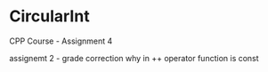 # CircularInt
CPP Course - Assignment 4

assignemt 2  - grade correction
why in ++ operator function is const
